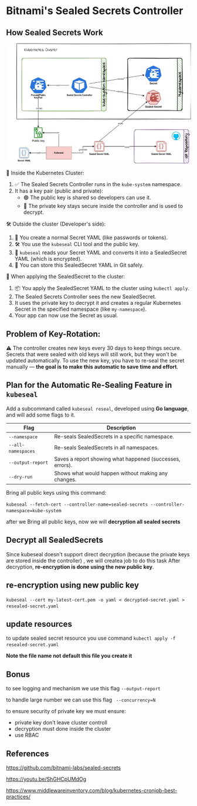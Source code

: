 # Bitnami's Sealed Secrets Controller

## How Sealed Secrets Work
![Sealed Secrets Flow](https://github.com/Ahmed-wa7eed/Bitnami-s-sealed-secrets-controller/blob/main/how%20Sealed%20Secrets%20work.jpg?raw=true)

🔐 Inside the Kubernetes Cluster:
1. ✅ The Sealed Secrets Controller runs in the `kube-system` namespace.
2. It has a key pair (public and private):
   - 🟢 The public key is shared so developers can use it.
   - 🔴 The private key stays secure inside the controller and is used to decrypt.

🛠️ Outside the cluster (Developer's side):
1. 📝 You create a normal Secret YAML (like passwords or tokens).
2. 🛠️ You use the `kubeseal` CLI tool and the public key.
3. 🔐 `kubeseal` reads your Secret YAML and converts it into a SealedSecret YAML (which is encrypted).
4. 🧷 You can store this SealedSecret YAML in Git safely.

🔁 When applying the SealedSecret to the cluster:
1. 📦 You apply the SealedSecret YAML to the cluster using `kubectl apply`.
2. The Sealed Secrets Controller sees the new SealedSecret.
3. It uses the private key to decrypt it and creates a regular Kubernetes Secret in the specified namespace (like `my-namespace`).
4. Your app can now use the Secret as usual.

## Problem of Key-Rotation:
⚠️ The controller creates new keys every 30 days to keep things secure. Secrets that were sealed with old keys will still work, but they won't be updated automatically. To use the new key, you have to re-seal the secret manually — **the goal is to make this automatic to save time and effort**.

## Plan for the Automatic Re-Sealing Feature in `kubeseal`

Add a subcommand called `kubeseal reseal`, developed using **Go language**, and will add some flags to it.

| Flag               | Description                                           |
|--------------------|-------------------------------------------------------|
| `--namespace`       | Re-seals SealedSecrets in a specific namespace.       |
| `--all-namespaces`  | Re-seals SealedSecrets in all namespaces.             |
| `--output-report`   | Saves a report showing what happened (successes, errors). |
| `--dry-run`         | Shows what would happen without making any changes.   |

Bring all public keys using this command:

`
kubeseal --fetch-cert --controller-name=sealed-secrets --controller-namespace=kube-system
`


after we Bring all public keys, now we will **decryption all sealed secrets**

## Decrypt all SealedSecrets
Since kubeseal doesn't support direct decryption (because the private keys are stored inside the controller) , we will createa job to do this task
After decryption, **re-encryption is done using the new public key**.

## re-encryption using new public key

`
kubeseal --cert my-latest-cert.pem -o yaml < decrypted-secret.yaml > resealed-secret.yaml
`
## update resources
to update sealed secret resource you use command `kubectl apply -f resealed-secret.yaml`

**Note the file name not default this file you create it**
## Bonus
to see logging and mechanism we use this flag `--output-report`

to handle large number we can use this flag ` --concurrency=N`

to ensure security of private key we must ensure:
- private key don't leave cluster controll
- decryption must done inside the cluster
- use RBAC

## References 
https://github.com/bitnami-labs/sealed-secrets

https://youtu.be/ShGHCpUMdOg

https://www.middlewareinventory.com/blog/kubernetes-cronjob-best-practices/







